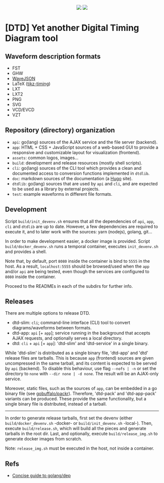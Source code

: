 <p align="center">
  <a title="Frontend Dependency Status" href="https://david-dm.org/eine/dtd?path=app"><img src="https://img.shields.io/david/eine/dtd.svg?path=app&longCache=true&style=flat-square&label=frontend%20deps"></a><!--
  -->
  <a title="Frontend DevDependency Status" href="https://david-dm.org/eine/dtd?path=app&type=dev"><img src="https://img.shields.io/david/dev/eine/dtd.svg?path=app&longCache=true&style=flat-square&label=frontend%20devdeps"></a><!--
  -->
</p>

# [DTD] Yet another Digital Timing Diagram tool

## Waveform description formats

- FST
- GHW
- [WaveJSON](https://github.com/drom/wavedrom/wiki/WaveJSON)
- LaTeX ([tikz-timing](https://ctan.org/pkg/tikz-timing))
- LXT
- LXT2
- PNG
- SVG
- VCD/EVCD
- VZT

## Repository (directory) organization

- `api`: go(lang) sources of the AJAX service and the file server (backend).
- `app`: HTML + CSS + JavaScript sources of a web-based GUI to provide a responsive and customizable layout for visualization (frontend).
- `assets`: common logos, images...
- `build`: development and release resources (mostly shell scripts).
- `cli`: go(lang) sources of the CLI tool which provides a clean and documented access to conversion functions implemented in `dtdlib`.
- `doc`: markdown sources of the documentation (a [Hugo](https://github.com/gohugoio/hugo) site).
- `dtdlib`: go(lang) sources that are used by `api` and `cli`, and are expected to be used as a library by external projects.
- `test`: example waveforms in different file formats.

## Development

Script `build/init_devenv.sh` ensures that all the dependencies of `api`, `app`, `cli` and `dtdlib` are up to date. However, a few dependencies are required to execute it, and to later work with the sources: yarn (nodejs), golang, git...

In order to make development easier, a docker image is provided. Script `build/docker_devenv.sh` runs a temporal container, executes `init_devenv.sh` and provides a shell.

Note that, by default, port `8080` inside the container is bind to `5555` in the host. As a result, `localhost:5555` should be browsed/used when the `app` and/or `api` are being tested, even though the services are configured to `8080` inside the container.

Proceed to the READMEs in each of the subdirs for further info.

## Releases

There are multiple options to release DTD.

- dtd-slim: `cli`; command-line interface (CLI) tool to convert diagrams/waveforms between formats.
- dtd-app: `api` [+ `app`]; service running in the background that accepts AJAX requests, and optionally serves a local directory.
- dtd: `cli` + `api` [+ `app`]: 'dtd-slim' and 'dtd-service' in a single binary.

While 'dtd-slim' is distributed as a single binary file, 'dtd-app' and 'dtd' release files are tarballs. This is because `app` (frontend) sources are given uncompressed in the same tarball, and its content is expected to be served by `api` (backend). To disable this behaviour, use flag `--nofs | -n` or set the directory to `none` with `--dir none | -d none`. The result will be an AJAX-only service.

Moreover, static files, such as the sources of `app`, can be embedded in a go binary file (see [gobuffalo/packr](https://github.com/gobuffalo/packr)). Therefore, 'dtd-pack' and 'dtd-app-pack' variants can be produced. These provide the same functionality, but a single binary file is distributed, instead of a tarball.

---

In order to generate release tarballs, first set the devenv (either `build/docker_devenv.sh` -docker- or `build/init_devenv.sh` -local-). Then, execute `build/release.sh`, which will build all the pieces and generate tarballs in the root dir. Last, and optionally, execute `build/release_img.sh` to generate docker images from scratch.

Note: `release_img.sh` must be executed in the host, not inside a container.

## Refs

- [Concise guide to golang/dep ](https://gist.github.com/subfuzion/12342599e26f5094e4e2d08e9d4ad50d)

